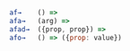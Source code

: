 ```Javascript

af→    () => 
afa→   (arg) => 
afad→  ({prop, prop}) =>
afo→   () => ({prop: value})
 


```